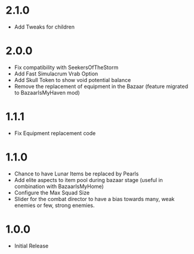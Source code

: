 # 2.1.0

- Add Tweaks for children

# 2.0.0

- Fix compatibility with SeekersOfTheStorm
- Add Fast Simulacrum Vrab Option
- Add Skull Token to show void potential balance
- Remove the replacement of equipment in the Bazaar (feature migrated to BazaarIsMyHaven mod)

# 1.1.1

- Fix Equipment replacement code

# 1.1.0

- Chance to have Lunar Items be replaced by Pearls
- Add elite aspects to item pool during bazaar stage (useful in combination with BazaarIsMyHome)
- Configure the Max Squad Size
- Slider for the combat director to have a bias towards many, weak enemies or few, strong enemies.

# 1.0.0

- Initial Release

